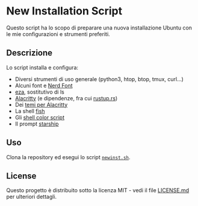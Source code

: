 # New Installation Script

Questo script ha lo scopo di preparare una nuova installazione Ubuntu con le mie configurazioni e strumenti preferiti.

## Descrizione

Lo script installa e configura:
- Diversi strumenti di uso generale (python3, htop, btop, tmux, curl...)
- Alcuni font e [Nerd Font](https://github.com/ryanoasis/nerd-fonts)
- [eza](https://github.com/eza-community/eza), sostitutivo di ls
- [Alacritty](https://github.com/alacritty/alacritty) (e dipendenze, fra cui [rustup.rs](https://rustup.rs/))
- Dei [temi per Alacritty](https://github.com/alacritty/alacritty-theme)
- La shell [fish](https://github.com/fish-shell/fish-shell)
- Gli [shell color script](https://gitlab.com/dwt1/shell-color-scripts)
- Il prompt [starship](https://starship.rs/)

## Uso

Clona la repository ed esegui lo script [`newinst.sh`](newinst.sh).

## License

Questo progetto è distribuito sotto la licenza MIT - vedi il file [LICENSE.md](LICENSE.md) per ulteriori dettagli.